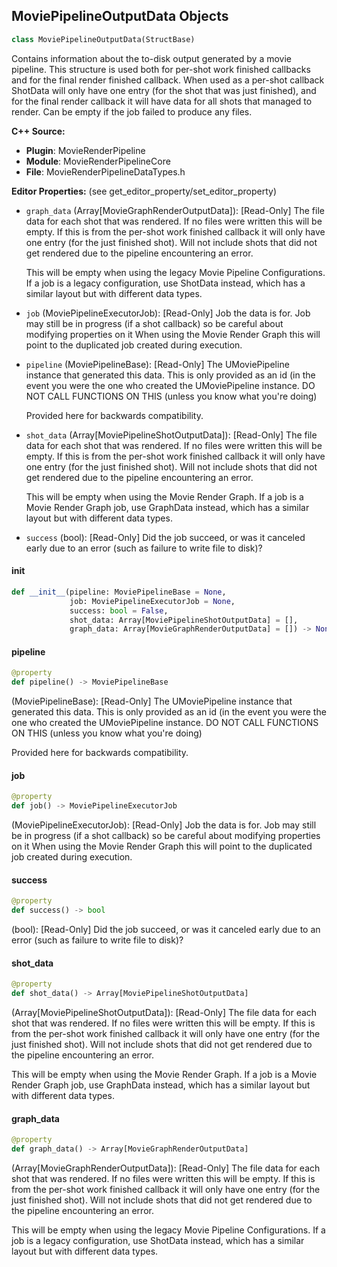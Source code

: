 ## MoviePipelineOutputData Objects

```python
class MoviePipelineOutputData(StructBase)
```

Contains information about the to-disk output generated by a movie pipeline. This structure is used both for per-shot work finished
callbacks and for the final render finished callback. When used as a per-shot callback ShotData will only have one entry (for the
shot that was just finished), and for the final render callback it will have data for all shots that managed to render. Can be empty
if the job failed to produce any files.

**C++ Source:**

- **Plugin**: MovieRenderPipeline
- **Module**: MovieRenderPipelineCore
- **File**: MovieRenderPipelineDataTypes.h

**Editor Properties:** (see get_editor_property/set_editor_property)

- ``graph_data`` (Array[MovieGraphRenderOutputData]):  [Read-Only] The file data for each shot that was rendered. If no files were written this will be empty. If this is from the per-shot work
  finished callback it will only have one entry (for the just finished shot). Will not include shots that did not get rendered
  due to the pipeline encountering an error.

  This will be empty when using the legacy Movie Pipeline Configurations. If a job is a legacy configuration, use ShotData instead, which has
  a similar layout but with different data types.
- ``job`` (MoviePipelineExecutorJob):  [Read-Only] Job the data is for. Job may still be in progress (if a shot callback) so be careful about modifying properties on it
  When using the Movie Render Graph this will point to the duplicated job created during execution.
- ``pipeline`` (MoviePipelineBase):  [Read-Only] The UMoviePipeline instance that generated this data. This is only provided as an id (in the event you were the one who created
  the UMoviePipeline instance. DO NOT CALL FUNCTIONS ON THIS (unless you know what you're doing)

  Provided here for backwards compatibility.
- ``shot_data`` (Array[MoviePipelineShotOutputData]):  [Read-Only] The file data for each shot that was rendered. If no files were written this will be empty. If this is from the per-shot work
  finished callback it will only have one entry (for the just finished shot). Will not include shots that did not get rendered
  due to the pipeline encountering an error.

  This will be empty when using the Movie Render Graph. If a job is a Movie Render Graph job, use GraphData instead, which has
  a similar layout but with different data types.
- ``success`` (bool):  [Read-Only] Did the job succeed, or was it canceled early due to an error (such as failure to write file to disk)?

<a id="unreal.MoviePipelineOutputData.__init__"></a>

#### __init__

```python
def __init__(pipeline: MoviePipelineBase = None,
             job: MoviePipelineExecutorJob = None,
             success: bool = False,
             shot_data: Array[MoviePipelineShotOutputData] = [],
             graph_data: Array[MovieGraphRenderOutputData] = []) -> None
```

<a id="unreal.MoviePipelineOutputData.pipeline"></a>

#### pipeline

```python
@property
def pipeline() -> MoviePipelineBase
```

(MoviePipelineBase):  [Read-Only] The UMoviePipeline instance that generated this data. This is only provided as an id (in the event you were the one who created
the UMoviePipeline instance. DO NOT CALL FUNCTIONS ON THIS (unless you know what you're doing)

Provided here for backwards compatibility.

<a id="unreal.MoviePipelineOutputData.job"></a>

#### job

```python
@property
def job() -> MoviePipelineExecutorJob
```

(MoviePipelineExecutorJob):  [Read-Only] Job the data is for. Job may still be in progress (if a shot callback) so be careful about modifying properties on it
When using the Movie Render Graph this will point to the duplicated job created during execution.

<a id="unreal.MoviePipelineOutputData.success"></a>

#### success

```python
@property
def success() -> bool
```

(bool):  [Read-Only] Did the job succeed, or was it canceled early due to an error (such as failure to write file to disk)?

<a id="unreal.MoviePipelineOutputData.shot_data"></a>

#### shot_data

```python
@property
def shot_data() -> Array[MoviePipelineShotOutputData]
```

(Array[MoviePipelineShotOutputData]):  [Read-Only] The file data for each shot that was rendered. If no files were written this will be empty. If this is from the per-shot work
finished callback it will only have one entry (for the just finished shot). Will not include shots that did not get rendered
due to the pipeline encountering an error.

This will be empty when using the Movie Render Graph. If a job is a Movie Render Graph job, use GraphData instead, which has
a similar layout but with different data types.

<a id="unreal.MoviePipelineOutputData.graph_data"></a>

#### graph_data

```python
@property
def graph_data() -> Array[MovieGraphRenderOutputData]
```

(Array[MovieGraphRenderOutputData]):  [Read-Only] The file data for each shot that was rendered. If no files were written this will be empty. If this is from the per-shot work
finished callback it will only have one entry (for the just finished shot). Will not include shots that did not get rendered
due to the pipeline encountering an error.

This will be empty when using the legacy Movie Pipeline Configurations. If a job is a legacy configuration, use ShotData instead, which has
a similar layout but with different data types.

<a id="unreal.MovieGraphRenderOutputData"></a>